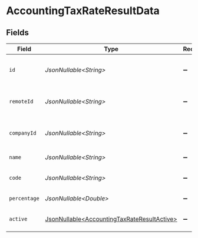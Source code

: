 # AccountingTaxRateResultData


## Fields

| Field                                                                                                    | Type                                                                                                     | Required                                                                                                 | Description                                                                                              | Example                                                                                                  |
| -------------------------------------------------------------------------------------------------------- | -------------------------------------------------------------------------------------------------------- | -------------------------------------------------------------------------------------------------------- | -------------------------------------------------------------------------------------------------------- | -------------------------------------------------------------------------------------------------------- |
| `id`                                                                                                     | *JsonNullable\<String>*                                                                                  | :heavy_minus_sign:                                                                                       | Unique identifier                                                                                        | 8187e5da-dc77-475e-9949-af0f1fa4e4e3                                                                     |
| `remoteId`                                                                                               | *JsonNullable\<String>*                                                                                  | :heavy_minus_sign:                                                                                       | Provider's unique identifier                                                                             | 8187e5da-dc77-475e-9949-af0f1fa4e4e3                                                                     |
| `companyId`                                                                                              | *JsonNullable\<String>*                                                                                  | :heavy_minus_sign:                                                                                       | ID of the company this tax rate belongs to                                                               | company_123                                                                                              |
| `name`                                                                                                   | *JsonNullable\<String>*                                                                                  | :heavy_minus_sign:                                                                                       | Name of the tax rate                                                                                     | VAT 7.5%                                                                                                 |
| `code`                                                                                                   | *JsonNullable\<String>*                                                                                  | :heavy_minus_sign:                                                                                       | External system's tax code                                                                               | TAX001                                                                                                   |
| `percentage`                                                                                             | *JsonNullable\<Double>*                                                                                  | :heavy_minus_sign:                                                                                       | Tax rate percentage                                                                                      | 7.5                                                                                                      |
| `active`                                                                                                 | [JsonNullable\<AccountingTaxRateResultActive>](../../models/components/AccountingTaxRateResultActive.md) | :heavy_minus_sign:                                                                                       | Whether the tax rate is active                                                                           | true                                                                                                     |